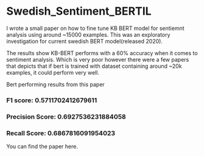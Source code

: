 # Swedish_Sentiment_BERTIL
I wrote a small paper on how to fine tune KB BERT model for sentiemnt analysis using around ~15000 examples. This  was an exploratory investigation for current swedish BERT model(released 2020).

The results show KB-BERT performs with a 60% accuracy when it comes to sentiment analysis. Which is very poor however there were a few papers that depicts that if bert is trained with dataset containing around ~20k examples, it could perform very well.


Bert performing results from this paper

### F1 score:  0.5711702412679611

### Precision Score:  0.6927536231884058

### Recall Score:  0.6867816091954023


You can find the paper here.
 
 
